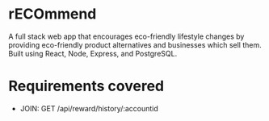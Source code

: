 # rECOmmend

A full stack web app that encourages eco-friendly lifestyle changes by providing eco-friendly product alternatives and businesses which sell them. Built using React, Node, Express, and PostgreSQL.



# Requirements covered
* JOIN: GET /api/reward/history/:accountid
